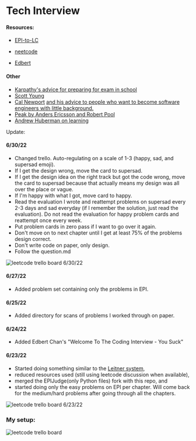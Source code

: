 # Tech Interview

#### Resources:

- [EPI-to-LC](https://github.com/slgriff/EPI-to-LC)

- [neetcode](https://neetcode.io/)

- [Edbert](https://tinyurl.com/4hdj47mv)

#### Other

- [Karpathy's advice for preparing for exam in school](https://cs.stanford.edu/people/karpathy/advice.html)
- [Scott Young](https://www.scotthyoung.com/blog/articles/)
- [Cal Newport](https://www.calnewport.com/blog/) [and his advice to people who want to become software engineers with little background.](https://youtu.be/uS5jlG16zKs)
- [Peak by Anders Ericsson and Robert Pool](https://www.amazon.com/Peak-Secrets-New-Science-Expertise/dp/0544947223/ref=tmm_pap_swatch_0?_encoding=UTF8&qid=&sr=)
- [Andrew Huberman on learning](https://youtu.be/xJ0IBzCjEPk)

Update:

#### 6/30/22

- Changed trello. Auto-regulating on a scale of 1-3 (happy, sad, and supersad emoji).
- If I get the design wrong, move the card to supersad.
- If I get the design idea on the right track but got the code wrong, move the card to supersad because that actually means my design was all over the place or vague.
- If I'm happy with what I got, move card to happy.
- Read the evaluation I wrote and reattempt problems on supersad every 2-3 days and sad everyday (if I remember the solution, just read the evaluation). Do not read the evaluation for happy problem cards and reattempt once every week.
- Put problem cards in zero pass if I want to go over it again.
- Don't move on to next chapter until I get at least 75% of the problems design correct.
- Don't write code on paper, only design.
- Follow the question.md

![leetcode trello board 6/30/22](my_trello3.png)

#### 6/27/22

- Added problem set containing only the problems in EPI.

#### 6/25/22

- Added directory for scans of problems I worked through on paper.

#### 6/24/22

- Added Edbert Chan's "Welcome To The Coding Interview - You Suck"

#### 6/23/22

- Started doing something similar to the [Leitner system](https://www.mindedge.com/learning-science/the-leitner-system-how-does-it-work/),
- reduced resources used (still using leetcode discussion when available),
- merged the EPIJudge(only Python files) fork with this repo, and
- started doing only the easy problems on EPI per chapter. Will come back for the medium/hard problems after going through all the chapters.

![leetcode trello board 6/23/22](my_trello2.png)

### My setup:

![leetcode trello board](my_trello.png)

